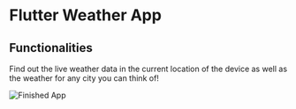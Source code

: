 # Flutter Weather App

## Functionalities

  Find out the live weather data in the current location of the device as well as the weather for any city you can think of!

![Finished App](https://github.com/raiprakhar/Flutter-Weather-App/images/clima-demo.gif)


